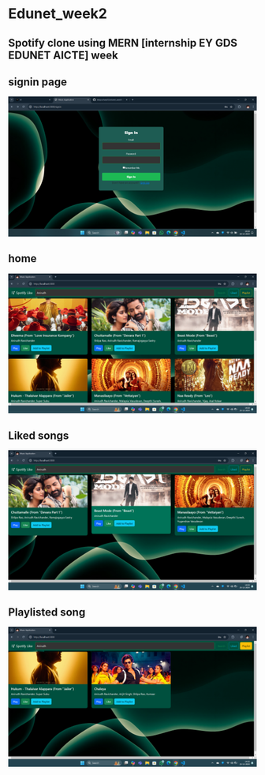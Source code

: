 # Edunet_week2
## Spotify clone using MERN [internship EY GDS EDUNET AICTE] week 


## signin page
![](./signin.png)

## home
![](./home.png)

## Liked songs
![](./liked.png)

## Playlisted song
![](./playlist.png)


